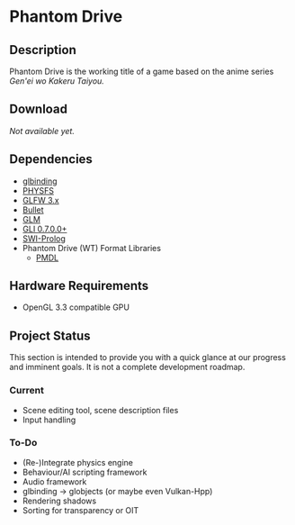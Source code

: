 Phantom Drive
=============

Description
-----------

Phantom Drive is the working title of a game based on the anime
series *Gen'ei wo Kakeru Taiyou.*

Download
--------

*Not available yet.*

Dependencies
------------

*   [glbinding](https://github.com/cginternals/glbinding)
*   [PHYSFS](https://icculus.org/physfs/)
*   [GLFW 3.x](http://www.glfw.org/)
*   [Bullet](http://bulletphysics.org/)
*   [GLM](http://glm.g-truc.net/)
*   [GLI 0.7.0.0+](http://gli.g-truc.net/)
*   [SWI-Prolog](http://www.swi-prolog.org/)
*   Phantom Drive (WT) Format Libraries
    *   [PMDL](https://bitbucket.org/leodmanx2/pmdl)

Hardware Requirements
---------------------

*   OpenGL 3.3 compatible GPU

Project Status
--------------

This section is intended to provide you with a quick glance at our progress and 
imminent goals. It is not a complete development roadmap.

### Current

*   Scene editing tool, scene description files
*   Input handling

### To-Do

*   (Re-)Integrate physics engine
*   Behaviour/AI scripting framework
*   Audio framework
*   glbinding -> globjects (or maybe even Vulkan-Hpp)
*   Rendering shadows
*   Sorting for transparency or OIT
